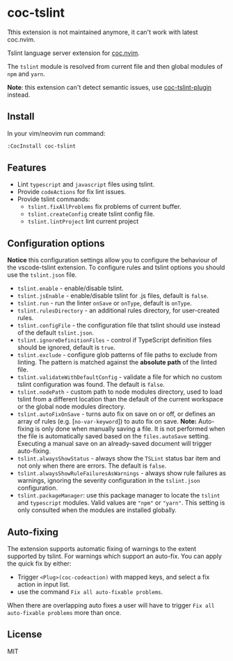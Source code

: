 # coc-tslint

Tthis extension is not maintained anymore, it can't work with latest coc.nvim.

Tslint language server extension for [coc.nvim](https://github.com/neoclide/coc.nvim).

The `tslint` module is resolved from current file and then global modules of `npm` and `yarn`.

**Note**: this extension can't detect semantic issues, use [coc-tslint-plugin](https://github.com/neoclide/coc-tslint-plugin) instead.

## Install

In your vim/neovim run command:

```sh
:CocInstall coc-tslint
```

## Features

- Lint `typescript` and `javascript` files using tslint.
- Provide `codeActions` for fix lint issues.
- Provide tslint commands:
  - `tslint.fixAllProblems` fix problems of current buffer.
  - `tslint.createConfig` create tslint config file.
  - `tslint.lintProject` lint current project

## Configuration options

**Notice** this configuration settings allow you to configure the behaviour of the vscode-tslint extension. To configure rules and tslint options you should use the `tslint.json` file.

- `tslint.enable` - enable/disable tslint.
- `tslint.jsEnable` - enable/disable tslint for .js files, default is `false`.
- `tslint.run` - run the linter `onSave` or `onType`, default is `onType`.
- `tslint.rulesDirectory` - an additional rules directory, for user-created rules.
- `tslint.configFile` - the configuration file that tslint should use instead of the default `tslint.json`.
- `tslint.ignoreDefinitionFiles` - control if TypeScript definition files should be ignored, default is `true`.
- `tslint.exclude` - configure glob patterns of file paths to exclude from linting. The pattern is matched against the **absolute path** of the linted file.
- `tslint.validateWithDefaultConfig` - validate a file for which no custom tslint configuration was found. The default is `false`.
- `tslint.nodePath` - custom path to node modules directory, used to load tslint from a different location than the default of the current workspace or the global node modules directory.
- `tslint.autoFixOnSave` - turns auto fix on save on or off, or defines an array of rules (e.g. [`no-var-keyword`]) to auto fix on save. **Note:** Auto-fixing is only done when manually saving a file. It is not performed when the file is automatically saved based on the `files.autoSave` setting. Executing a manual save on an already-saved document will trigger auto-fixing.
- `tslint.alwaysShowStatus` - always show the `TSLint` status bar item and not only when there are errors. The default is `false`.
- `tslint.alwaysShowRuleFailuresAsWarnings` - always show rule failures as warnings, ignoring the severity configuration in the `tslint.json` configuration.
- `tslint.packageManager`: use this package manager to locate the `tslint` and `typescript` modules. Valid values are `"npm"` or `"yarn"`. This setting is only consulted when the modules are installed globally.

## Auto-fixing

The extension supports automatic fixing of warnings to the extent supported by tslint. For warnings which support an auto-fix. You can apply the quick fix by either:

- Trigger `<Plug>(coc-codeaction)` with mapped keys, and select a fix action in input list.
- use the command `Fix all auto-fixable problems`.

When there are overlapping auto fixes a user will have to trigger `Fix all auto-fixable problems` more than once.

## License

MIT
